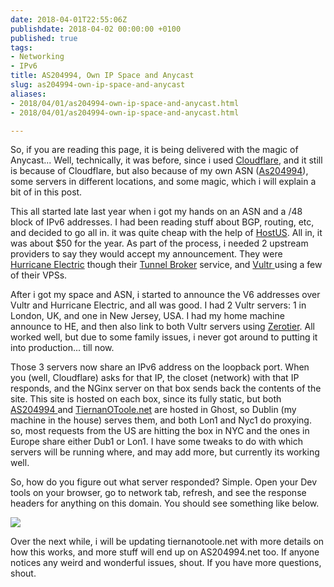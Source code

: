```yaml
---
date: 2018-04-01T22:55:06Z
publishdate: 2018-04-02 00:00:00 +0100
published: true
tags:
- Networking
- IPv6
title: AS204994, Own IP Space and Anycast
slug: as204994-own-ip-space-and-anycast
aliases:
- 2018/04/01/as204994-own-ip-space-and-anycast.html
- 2018/04/01/as204994-own-ip-space-and-anycast.html

---
```

 

So, if you are reading this page, it is being delivered with the magic of Anycast... Well, technically, it was before, since i used [Cloudflare](http://cloudflare.com), and it still is because of Cloudflare, but also because of my own ASN ([As204994](http://as204994.net)), some servers in different locations, and some magic, which i will explain a bit of in this post.

This all started late last year when i got my hands on an ASN and a /48 block of IPv6 addresses. I had been reading stuff about BGP, routing, etc, and decided to go all in. it was quite cheap with the help of [HostUS](https://my.hostus.us/aff.php?aff=2152). All in, it was about $50 for the year. As part of the process, i needed 2 upstream providers to say they would accept my announcement. They were [Hurricane Electric](https://www.he.net) though their [Tunnel Broker](http://www.tunnelbroker.com) service, and [Vultr ](https://www.vultr.com/?ref=6925432)using a few of their VPSs. 

After i got my space and ASN, i started to announce the V6 addresses over Vultr and Hurricane Electric, and all was good. I had 2 Vultr servers: 1 in London, UK, and one in New Jersey, USA. I had my home machine announce to HE, and then also link to both Vultr servers using [Zerotier](https://www.zerotier.com). All worked well, but due to some family issues, i never got around to putting it into production... till now.

Those 3 servers now share an IPv6 address on the loopback port. When you (well, Cloudflare) asks for that IP, the closet (network) with that IP responds, and the NGinx server on that box sends back the contents of the site. This site is hosted on each box, since its fully static, but both [AS204994 ](https://as204994.net)and [TiernanOToole.net](https://tiernanotoole.net) are hosted in Ghost, so Dublin (my machine in the house) serves them, and both Lon1 and Nyc1 do proxying. so, most requests from the US are hitting the box in NYC and the ones in Europe share either Dub1 or Lon1. I have some tweaks to do with which servers will be running where, and may add more, but currently its working well. 

So, how do you figure out what server responded? Simple. Open your Dev tools on your browser, go to network tab, refresh, and see the response headers for anything on this domain. You should see something like below.  

![](/uploads/2018/04/01/responding-server.PNG)

Over the next while, i will be updating tiernanotoole.net with more details on how this works, and more stuff will end up on AS204994.net too. If anyone notices any weird and wonderful issues, shout. If you have more questions, shout. 